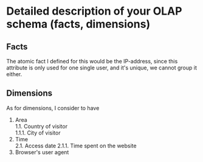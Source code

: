 # Detailed description of your OLAP schema (facts, dimensions)
## Facts
The atomic fact I defined for this would be the IP-address, since this attribute is only used for one single user, and it's unique, we cannot group it either.

## Dimensions
As for dimensions, I consider to have
1. Area<br>
    1.1. Country of visitor<br>
        1.1.1. City of visitor 
2. Time<br>
    2.1. Access date
        2.1.1. Time spent on the website
3. Browser's user agent

